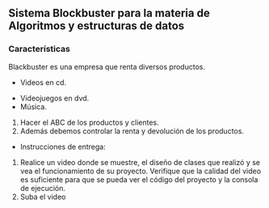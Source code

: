 ## Sistema Blockbuster para la materia de Algoritmos y estructuras de datos

### Características

Blackbuster es una empresa que renta diversos productos.
- Videos en cd.
* Videojuegos en dvd.
* Música.

1. Hacer el ABC de los productos y clientes. 
2. Además debemos controlar la renta y devolución de los productos.


* Instrucciones de entrega:
1. Realice un video donde se muestre, el diseño de clases que realizó y se vea el funcionamiento de su proyecto. Verifique que la calidad del video es suficiente para que se pueda ver el código del proyecto y la consola de ejecución.
2. Suba el video 
